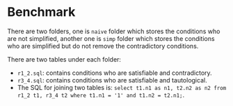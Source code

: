 # Benchmark

There are two folders, one is `naive` folder which stores the conditions who are not simplified, another one is `simp` folder which stores the conditions who are simplified but do not remove the contradictory conditions.

There are two tables under each folder:
- `r1_2.sql`: contains conditions who are satisfiable and contradictory.
- `r3_4.sql`: contains conditions who are satisfiable and tautological.
- The SQL for joining two tables is: `select t1.n1 as n1, t2.n2 as n2 from r1_2 t1, r3_4 t2 where t1.n1 = '1' and t1.n2 = t2.n1;`.

